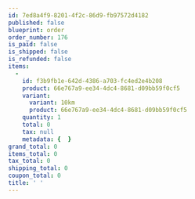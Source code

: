 ```yaml
---
id: 7ed8a4f9-8201-4f2c-86d9-fb97572d4182
published: false
blueprint: order
order_number: 176
is_paid: false
is_shipped: false
is_refunded: false
items:
  -
    id: f3b9fb1e-642d-4386-a703-fc4ed2e4b208
    product: 66e767a9-ee34-4dc4-8681-d09bb59f0cf5
    variant:
      variant: 10km
      product: 66e767a9-ee34-4dc4-8681-d09bb59f0cf5
    quantity: 1
    total: 0
    tax: null
    metadata: {  }
grand_total: 0
items_total: 0
tax_total: 0
shipping_total: 0
coupon_total: 0
title: ' '
---
```

